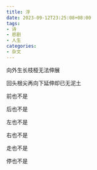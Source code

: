 ```yaml
---
title: 浮
date: 2023-09-12T23:25:08+08:00
tags:
- 诗
- 悲剧
- 人生
categories:
- 杂文
---
```

向外生长枝桠无法伸展

回头根尖再向下延伸却已无泥土

前也不是

后也不是

左也不是

右也不是

走也不是

停也不是
